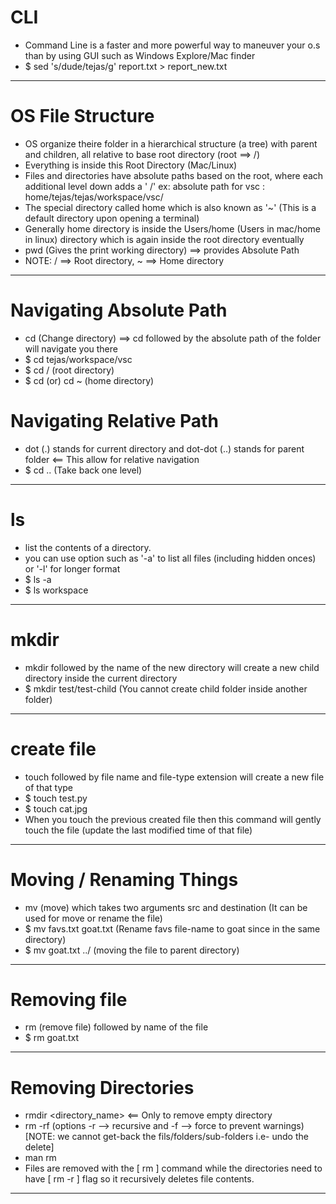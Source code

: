 # CLI

- Command Line is a faster and more powerful way to maneuver your o.s than by using GUI such as Windows Explore/Mac finder
- \$ sed 's/dude/tejas/g' report.txt > report_new.txt

---

# OS File Structure

- OS organize theire folder in a hierarchical structure (a tree) with parent and children, all relative to base root directory (root ==> /)
- Everything is inside this Root Directory (Mac/Linux)
- Files and directories have absolute paths based on the root, where each additional level down adds a ' /'
  ex: absolute path for vsc : home/tejas/tejas/workspace/vsc/
- The special directory called home which is also known as '~' (This is a default directory upon opening a terminal)
- Generally home directory is inside the Users/home (Users in mac/home in linux) directory which is again inside the root directory eventually
- pwd (Gives the print working directory) ==> provides Absolute Path
- NOTE: / ==> Root directory, ~ ==> Home directory

---

# Navigating Absolute Path

- cd (Change directory) ==> cd followed by the absolute path of the folder will navigate you there
- \$ cd tejas/workspace/vsc
- \$ cd / (root directory)
- \$ cd (or) cd ~ (home directory)

# Navigating Relative Path

- dot (.) stands for current directory and dot-dot (..) stands for parent folder <== This allow for relative navigation
- \$ cd .. (Take back one level)

---

# ls

- list the contents of a directory.
- you can use option such as '-a' to list all files (including hidden onces) or '-l' for longer format
- \$ ls -a
- \$ ls workspace

---

# mkdir

- mkdir followed by the name of the new directory will create a new child directory inside the current directory
- \$ mkdir test/test-child (You cannot create child folder inside another folder)

---

# create file

- touch followed by file name and file-type extension will create a new file of that type
- \$ touch test.py
- \$ touch cat.jpg
- When you touch the previous created file then this command will gently touch the file (update the last modified time of that file)

---

# Moving / Renaming Things

- mv (move) which takes two arguments src and destination (It can be used for move or rename the file)
- \$ mv favs.txt goat.txt (Rename favs file-name to goat since in the same directory)
- \$ mv goat.txt ../ (moving the file to parent directory)

---

# Removing file

- rm (remove file) followed by name of the file
- \$ rm goat.txt

---

# Removing Directories

- rmdir <directory_name> <== Only to remove empty directory
- rm -rf <directory> (options -r --> recursive and -f --> force to prevent warnings) [NOTE: we cannot get-back the fils/folders/sub-folders i.e- undo the delete]
- man rm
- Files are removed with the [ rm ] command while the directories need to have [ rm -r ] flag so it recursively deletes file contents.

---
